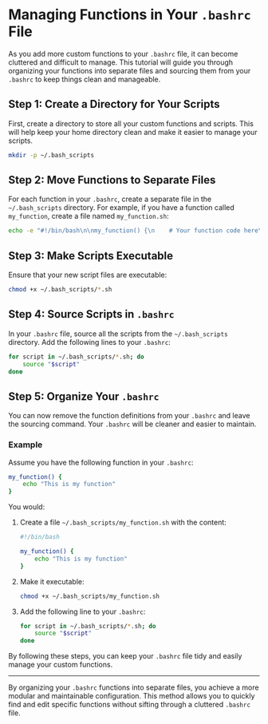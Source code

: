 
# Managing Functions in Your `.bashrc` File

As you add more custom functions to your `.bashrc` file, it can become cluttered and difficult to manage. This tutorial will guide you through organizing your functions into separate files and sourcing them from your `.bashrc` to keep things clean and manageable.

## Step 1: Create a Directory for Your Scripts

First, create a directory to store all your custom functions and scripts. This will help keep your home directory clean and make it easier to manage your scripts.

```sh
mkdir -p ~/.bash_scripts
```

## Step 2: Move Functions to Separate Files

For each function in your `.bashrc`, create a separate file in the `~/.bash_scripts` directory. For example, if you have a function called `my_function`, create a file named `my_function.sh`:

```sh
echo -e "#!/bin/bash\n\nmy_function() {\n    # Your function code here\n}" > ~/.bash_scripts/my_function.sh
```

## Step 3: Make Scripts Executable

Ensure that your new script files are executable:

```sh
chmod +x ~/.bash_scripts/*.sh
```

## Step 4: Source Scripts in `.bashrc`

In your `.bashrc` file, source all the scripts from the `~/.bash_scripts` directory. Add the following lines to your `.bashrc`:

```sh
for script in ~/.bash_scripts/*.sh; do
    source "$script"
done
```

## Step 5: Organize Your `.bashrc`

You can now remove the function definitions from your `.bashrc` and leave the sourcing command. Your `.bashrc` will be cleaner and easier to maintain.

### Example

Assume you have the following function in your `.bashrc`:

```sh
my_function() {
    echo "This is my function"
}
```

You would:

1. Create a file `~/.bash_scripts/my_function.sh` with the content:

    ```sh
    #!/bin/bash

    my_function() {
        echo "This is my function"
    }
    ```

2. Make it executable:

    ```sh
    chmod +x ~/.bash_scripts/my_function.sh
    ```

3. Add the following line to your `.bashrc`:

    ```sh
    for script in ~/.bash_scripts/*.sh; do
        source "$script"
    done
    ```

By following these steps, you can keep your `.bashrc` file tidy and easily manage your custom functions.

---

By organizing your `.bashrc` functions into separate files, you achieve a more modular and maintainable configuration. This method allows you to quickly find and edit specific functions without sifting through a cluttered `.bashrc` file.
